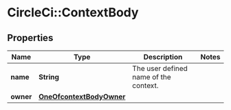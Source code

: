 # CircleCi::ContextBody

## Properties
Name | Type | Description | Notes
------------ | ------------- | ------------- | -------------
**name** | **String** | The user defined name of the context. | 
**owner** | [**OneOfcontextBodyOwner**](OneOfcontextBodyOwner.md) |  | 

